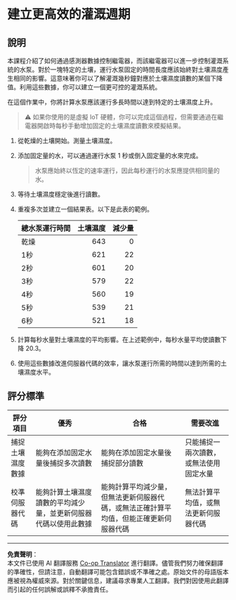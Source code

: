 <!--
CO_OP_TRANSLATOR_METADATA:
{
  "original_hash": "ed0fbd6aed084bfba7d5e2f206968c50",
  "translation_date": "2025-08-26T22:28:05+00:00",
  "source_file": "2-farm/lessons/3-automated-plant-watering/assignment.md",
  "language_code": "mo"
}
-->
# 建立更高效的灌溉週期

## 說明

本課程介紹了如何通過感測器數據控制繼電器，而該繼電器可以進一步控制灌溉系統的水泵。對於一塊特定的土壤，運行水泵固定的時間長度應該始終對土壤濕度產生相同的影響。這意味著你可以了解灌溉幾秒鐘對應於土壤濕度讀數的某個下降值。利用這些數據，你可以建立一個更可控的灌溉系統。

在這個作業中，你將計算水泵應該運行多長時間以達到特定的土壤濕度上升。

> ⚠️ 如果你使用的是虛擬 IoT 硬體，你可以完成這個過程，但需要通過在繼電器開啟時每秒手動增加固定的土壤濕度讀數來模擬結果。

1. 從乾燥的土壤開始。測量土壤濕度。

1. 添加固定量的水，可以通過運行水泵 1 秒或倒入固定量的水來完成。

    > 水泵應始終以恆定的速率運行，因此每秒運行的水泵應提供相同量的水。

1. 等待土壤濕度穩定後進行讀數。

1. 重複多次並建立一個結果表。以下是此表的範例。

    | 總水泵運行時間 | 土壤濕度 | 減少量 |
    | --- | --: | -: |
    | 乾燥 | 643 |  0 |
    | 1秒  | 621 | 22 |
    | 2秒  | 601 | 20 |
    | 3秒  | 579 | 22 |
    | 4秒  | 560 | 19 |
    | 5秒  | 539 | 21 |
    | 6秒  | 521 | 18 |

1. 計算每秒水量對土壤濕度的平均影響。在上述範例中，每秒水量平均使讀數下降 20.3。

1. 使用這些數據改進伺服器代碼的效率，讓水泵運行所需的時間以達到所需的土壤濕度水平。

## 評分標準

| 評分項目 | 優秀 | 合格 | 需要改進 |
| -------- | ---- | ---- | -------- |
| 捕捉土壤濕度數據 | 能夠在添加固定水量後捕捉多次讀數 | 能夠在添加固定水量後捕捉部分讀數 | 只能捕捉一兩次讀數，或無法使用固定水量 |
| 校準伺服器代碼 | 能夠計算土壤濕度讀數的平均減少量，並更新伺服器代碼以使用此數據 | 能夠計算平均減少量，但無法更新伺服器代碼，或無法正確計算平均值，但能正確更新伺服器代碼 | 無法計算平均值，或無法更新伺服器代碼 |

---

**免責聲明**：  
本文件已使用 AI 翻譯服務 [Co-op Translator](https://github.com/Azure/co-op-translator) 進行翻譯。儘管我們努力確保翻譯的準確性，但請注意，自動翻譯可能包含錯誤或不準確之處。原始文件的母語版本應被視為權威來源。對於關鍵信息，建議尋求專業人工翻譯。我們對因使用此翻譯而引起的任何誤解或誤釋不承擔責任。